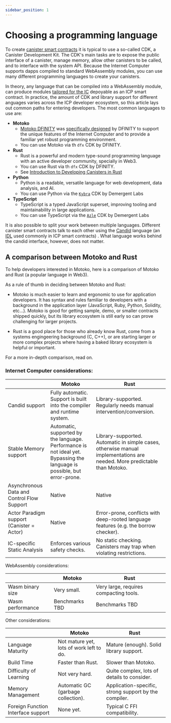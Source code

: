 ```yaml
---
sidebar_position: 1
---
```

# Choosing a programming language

To create [canister smart contracts](https://internetcomputer.org/how-it-works/architecture-of-the-internet-computer/#canister-smart-contracts) it is typical to use a so-called CDK, a Canister Development Kit.
The CDK's main tasks are to expose the public interface of a canister, manage memory, allow other canisters to be called, and to interface with the system API. Because the Internet Computer supports dapps compiled to standard WebAssembly modules, you can use many different programming languages to create your canisters.

In theory, any language that can be compiled into a WebAssembly module, can produce modules [tailored for the IC](../../references/ic-interface-spec.md) depoyable as an ICP smart contract.
In practice, the amount of CDK and library support for different anguages varies across the ICP developer ecosystem, so this article lays out common paths for entering developers. The most common languages to use are:

- **Motoko**
  - [Motoko DFINITY](/motoko/main/motoko.md) was [specifically designed](https://stackoverflow.blog/2020/08/24/motoko-the-language-that-turns-the-web-into-a-computer/) by DFINITY to support the unique features of the Internet Computer and to provide a familiar yet robust programming environment.
  - You can use Motoko via th `dfx` CDK by DFINITY.
- **Rust**
  - Rust is a powerful and modern type-sound programming language with an active developer community, specially in Web3.
  - You can use Rust via th `dfx` CDK by DFINITY.
  - See [Introduction to Developing Canisters in Rust](./rust/index.md)
- **Python**
  - Python is a readable, versatile language for web development, data analysis, and AI.
  - You can use Python via the [`Kybra`](https://demergent-labs.github.io/kybra) CDK by Demergent Labs
- **TypeScript**
  - TypeScript is a typed JavaScript superset, improving tooling and maintainability in large applications.
  - You can use TypeScript via the [`Azle`](https://demergent-labs.github.io/azle) CDK by Demergent Labs


It is also possible to split your work between multiple languages. Different canister smart contracts talk to each other using the [Candid](./candid/index.md) language (an [IDL](https://en.wikipedia.org/wiki/Interface_description_language) used commonly in ICP smart contracts) . What language works behind the candid interface, however, does not matter.

## A comparison between Motoko and Rust

To help developers interested in Motoko, here is a comparison of Motoko and Rust (a popular language in Web3). 

As a rule of thumb in deciding between Motoko and Rust:

* Motoko is much easier to learn and ergonomic to use for application developers. It has syntax and rules familiar to developers with a background in the application layer (JavaScript, Ruby, Python, Solidity, etc...). Motoko is good for getting sample, demo, or smaller contracts shipped quickly, but its library ecosystem is still early so can prove challenging for larger projects.

* Rust is a good place for those who already know Rust, come from a systems engingeering background (C, C++), or are starting larger or more complex projects where having a baked library ecosystem is helpful or important.

For a more in-depth comparison, read on.

### Internet Computer considerations:

|                   | Motoko          | Rust        |
|-------------------|-----------------|-------------|
| Candid support | Fully automatic. Support is built into the compiler and runtime system. | Library-supported. Regularly needs manual intervention/conversion. |
| Stable Memory support | Automatic, supported by the language. Performance is not ideal yet. Bypassing the language is possible, but error-prone. | Library-supported. Automatic in simple cases, otherwise manual implementations are needed. More predictable than Motoko. |
| Asynchronous Data and Control Flow Support | Native | Native |
| Actor Paradigm support (Canister = Actor) | Native | Error-prone, conflicts with deep-rooted language features (e.g. the borrow checker). |
| IC-specific Static Analysis | Enforces various safety checks. | No static checking. Canisters may trap when violating restrictions. |

WebAssembly considerations:

|                   | Motoko          | Rust        |
|-------------------|-----------------|-------------|
| Wasm binary size | Very small. | Very large, requires compacting tools. |
| Wasm performance | Benchmarks TBD | Benchmarks TBD |

Other considerations:

|                   | Motoko          | Rust        |
|-------------------|-----------------|-------------|
| Language Maturity | Not mature yet, lots of work left to do. | Mature (enough). Solid library support. |
| Build Time | Faster than Rust. | Slower than Motoko. |
| Difficulty of Learning | Not very hard. | Quite complex, lots of details to consider. |
| Memory Management | Automatic GC (garbage collection). | Application-specific, strong support by the compiler. |
| Foreign Function Interface support | None yet. | Typical C FFI compatibility. |
